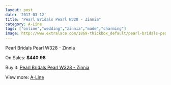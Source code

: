 ```yaml
---
layout: post
date: '2017-03-12'
title: "Pearl Bridals Pearl W328 - Zinnia"
category: A-Line
tags: ["online","wedding","zinnia","made","charming"]
image: http://www.extralace.com/1869-thickbox_default/pearl-bridals-pearl-w328-zinnia.jpg
---
```

Pearl Bridals Pearl W328 - Zinnia

On Sales: **$440.98**
<a href="https://www.extralace.com/a-line/886-pearl-bridals-pearl-w328-zinnia.html"><amp-img layout="responsive" width="600" height="600" src="//www.extralace.com/1869-thickbox_default/pearl-bridals-pearl-w328-zinnia.jpg" alt="Pearl Bridals Pearl W328 - Zinnia 0" /></a>

Buy it: [Pearl Bridals Pearl W328 - Zinnia](https://www.extralace.com/a-line/886-pearl-bridals-pearl-w328-zinnia.html "Pearl Bridals Pearl W328 - Zinnia")

View more: [A-Line](https://www.extralace.com/2-a-line "A-Line")